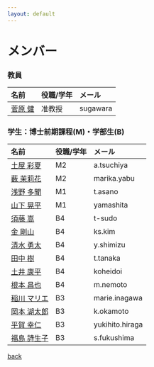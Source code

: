 ```yaml
---
layout: default
---
```


# メンバー


### 教員

|名前                          | 役職/学年  | メール    |
|:-----------------------------|:-----------|:----------|
|[菅原 健](member/sugawara)    | 准教授     | sugawara  |

### 学生：博士前期課程(M)・学部生(B)

|名前                          | 役職/学年  | メール      |
|:-----------------------------|:-----------|:------------|
|[土屋 彩夏](member/tsuchiya)  | M2         | a.tsuchiya  |
|[薮 茉莉花](member/yabu)      | M2         | marika.yabu |
|[浅野 多聞](member/asano)     | M1         | t.asano     |
|[山下 晃平](member/yamashita) | M1         | yamashita   |
|[須藤 嵩](member/sudo)        | B4         | t-sudo      |
|[金 剛山](member/kim)         | B4         | ks.kim      |
|[清水 勇太](member/shimizu)   | B4         | y.shimizu   |
|[田中 樹](member/tanaka)      | B4         | t.tanaka    |
|[土井 康平](member/doi)       | B4         | koheidoi    |
|[根本 昌也](member/nemoto)    | B4         | m.nemoto    |
|[稲川 マリエ](member/inagawa) | B3         | marie.inagawa |
|[岡本 湖太郎](member/okamoto) | B3         | k.okamoto   |
|[平賀 幸仁](member/hiraga)    | B3         | yukihito.hiraga |
|[福島 詩生子](member/fukushima)| B3        | s.fukushima |

[back](./)
